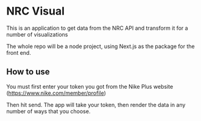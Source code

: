 # NRC Visual
This is an application to get data from the NRC API and transform it for a number of visualizations

The whole repo will be a node project, using Next.js as the package for the front end.

## How to use
You must first enter your token you got from the Nike Plus website (https://www.nike.com/member/profile)

Then hit send. The app will take your token, then render the data in any number of ways that you choose.
